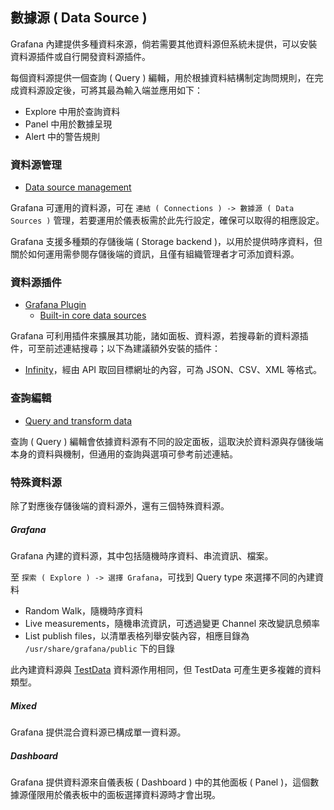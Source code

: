 ## 數據源 ( Data Source )

Grafana 內建提供多種資料來源，倘若需要其他資料源但系統未提供，可以安裝資料源插件或自行開發資料源插件。

每個資料源提供一個查詢 ( Query ) 編輯，用於根據資料結構制定詢問規則，在完成資料源設定後，可將其最為輸入端並應用如下：

+ Explore 中用於查詢資料
+ Panel 中用於數據呈現
+ Alert 中的警告規則

### 資料源管理

+ [Data source management](https://grafana.com/docs/grafana/latest/administration/data-source-management/)

Grafana 可運用的資料源，可在 ```連結 ( Connections ) -> 數據源 ( Data Sources )``` 管理，若要運用於儀表板需於此先行設定，確保可以取得的相應設定。

Grafana 支援多種類的存儲後端 ( Storage backend )，以用於提供時序資料，但關於如何運用需參閱存儲後端的資訊，且僅有組織管理者才可添加資料源。

### 資料源插件

+ [Grafana Plugin](https://grafana.com/grafana/plugins/)
    - [Built-in core data sources](https://grafana.com/docs/grafana/latest/datasources/#built-in-core-data-sources)

Grafana 可利用插件來擴展其功能，諸如面板、資料源，若搜尋新的資料源插件，可至前述連結搜尋；以下為建議額外安裝的插件：

+ [Infinity](https://grafana.com/grafana/plugins/yesoreyeram-infinity-datasource)，經由 API 取回目標網址的內容，可為 JSON、CSV、XML 等格式。

### 查詢編輯

+ [Query and transform data](https://grafana.com/docs/grafana/latest/panels-visualizations/query-transform-data/)

查詢 ( Query ) 編輯會依據資料源有不同的設定面板，這取決於資料源與存儲後端本身的資料與機制，但通用的查詢與選項可參考前述連結。

### 特殊資料源

除了對應後存儲後端的資料源外，還有三個特殊資料源。

##### Grafana

Grafana 內建的資料源，其中包括隨機時序資料、串流資訊、檔案。

至 ```探索 ( Explore ) -> 選擇 Grafana```，可找到 Query type 來選擇不同的內建資料

+ Random Walk，隨機時序資料
+ Live measurements，隨機串流資訊，可透過變更 Channel 來改變訊息頻率
+ List publish files，以清單表格列舉安裝內容，相應目錄為 ```/usr/share/grafana/public``` 下的目錄

此內建資料源與 [TestData](https://grafana.com/docs/grafana/latest/datasources/testdata/) 資料源作用相同，但 TestData 可產生更多複雜的資料類型。

##### Mixed

Grafana 提供混合資料源已構成單一資料源。

##### Dashboard

Grafana 提供資料源來自儀表板 ( Dashboard ) 中的其他面板 ( Panel )，這個數據源僅限用於儀表板中的面板選擇資料源時才會出現。
